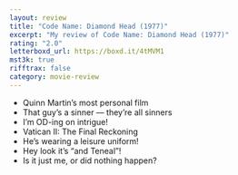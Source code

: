 ```yaml
---
layout: review
title: "Code Name: Diamond Head (1977)"
excerpt: "My review of Code Name: Diamond Head (1977)"
rating: "2.0"
letterboxd_url: https://boxd.it/4tMVM1
mst3k: true
rifftrax: false
category: movie-review
---
```


- Quinn Martin’s most personal film
- That guy’s a sinner — they’re all sinners
- I’m OD-ing on intrigue!
- Vatican II: The Final Reckoning
- He’s wearing a leisure uniform!
- Hey look it’s “and Teneal”!
- Is it just me, or did nothing happen?
